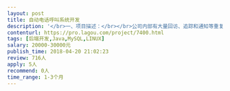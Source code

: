 ```yaml
---                
layout: post       
title: 自动电话呼叫系统开发           
description: '</br>一、项目描述：</br></br>公司内部有大量回访、追踪和通知等重复性电话业务，需要设计一套自动语音外呼系统进行事项通知和回访，有简单的语音识别（利用用第三方API）和沟通功能，具备多线程并发呼叫能力。</br></br>二、主要功能点：</br>整体系统的架构方案：包括硬件系统架构部署方案、软件后端部分的开发编写。</br>主要功能包括：号码数据的导入和呼叫、预先录制语音进行通知或者TTS语音合成进行通话过程、通话录音保存。主要完成功能点的后端开发任务。</br></br>三、可参考产品：</br>讯飞、阿里等ASR、TTS系统等</br></br>四、人员要求：</br></br>1、有通信语音产品或类型产品的开发经验；</br>2、精通Java开发，熟练使用MySQL等关系型数据库等；</br>3、有良好的沟通能力，打造精品的态度。一旦合作成功，后期还有大量项目可以合作。</br>'     
contenturl: https://pro.lagou.com/project/7400.html      
tags: [后端开发,Java,MySQL,LINUX]            
salary: 20000-30000元          
publish_time: 2018-04-20 21:02:23         
review: 716人                   
apply: 5人                   
recommend: 0人                   
time_range: 1-3个月              
---                 
```

